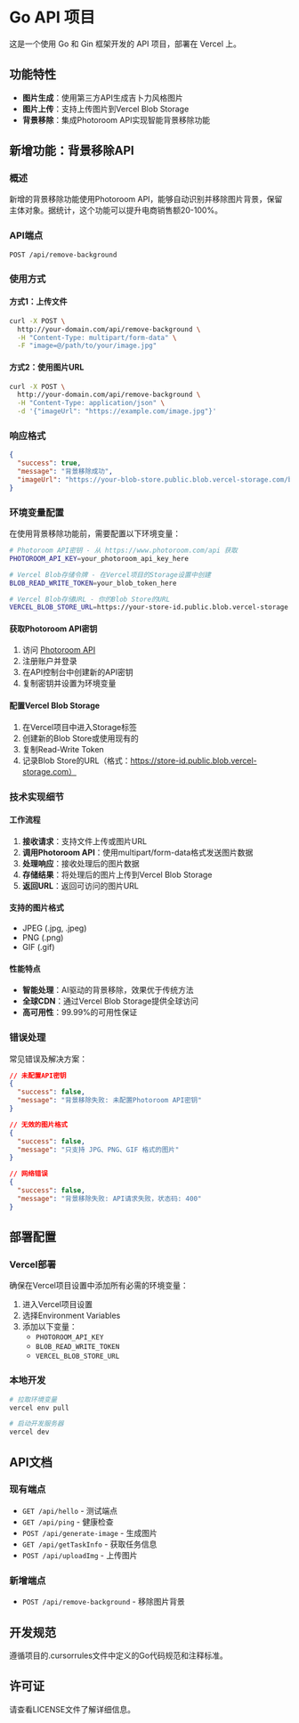 # Go API 项目

这是一个使用 Go 和 Gin 框架开发的 API 项目，部署在 Vercel 上。

## 功能特性

- **图片生成**：使用第三方API生成吉卜力风格图片
- **图片上传**：支持上传图片到Vercel Blob Storage
- **背景移除**：集成Photoroom API实现智能背景移除功能

## 新增功能：背景移除API

### 概述
新增的背景移除功能使用Photoroom API，能够自动识别并移除图片背景，保留主体对象。据统计，这个功能可以提升电商销售额20-100%。

### API端点
```
POST /api/remove-background
```

### 使用方式

#### 方式1：上传文件
```bash
curl -X POST \
  http://your-domain.com/api/remove-background \
  -H "Content-Type: multipart/form-data" \
  -F "image=@/path/to/your/image.jpg"
```

#### 方式2：使用图片URL
```bash
curl -X POST \
  http://your-domain.com/api/remove-background \
  -H "Content-Type: application/json" \
  -d '{"imageUrl": "https://example.com/image.jpg"}'
```

### 响应格式
```json
{
  "success": true,
  "message": "背景移除成功",
  "imageUrl": "https://your-blob-store.public.blob.vercel-storage.com/bg_removed_1234567890_image.png"
}
```

### 环境变量配置

在使用背景移除功能前，需要配置以下环境变量：

```bash
# Photoroom API密钥 - 从 https://www.photoroom.com/api 获取
PHOTOROOM_API_KEY=your_photoroom_api_key_here

# Vercel Blob存储令牌 - 在Vercel项目的Storage设置中创建
BLOB_READ_WRITE_TOKEN=your_blob_token_here

# Vercel Blob存储URL - 你的Blob Store的URL
VERCEL_BLOB_STORE_URL=https://your-store-id.public.blob.vercel-storage.com
```

#### 获取Photoroom API密钥
1. 访问 [Photoroom API](https://www.photoroom.com/api)
2. 注册账户并登录
3. 在API控制台中创建新的API密钥
4. 复制密钥并设置为环境变量

#### 配置Vercel Blob Storage
1. 在Vercel项目中进入Storage标签
2. 创建新的Blob Store或使用现有的
3. 复制Read-Write Token
4. 记录Blob Store的URL（格式：https://store-id.public.blob.vercel-storage.com）

### 技术实现细节

#### 工作流程
1. **接收请求**：支持文件上传或图片URL
2. **调用Photoroom API**：使用multipart/form-data格式发送图片数据
3. **处理响应**：接收处理后的图片数据
4. **存储结果**：将处理后的图片上传到Vercel Blob Storage
5. **返回URL**：返回可访问的图片URL

#### 支持的图片格式
- JPEG (.jpg, .jpeg)
- PNG (.png)  
- GIF (.gif)

#### 性能特点
- **智能处理**：AI驱动的背景移除，效果优于传统方法
- **全球CDN**：通过Vercel Blob Storage提供全球访问
- **高可用性**：99.99%的可用性保证

### 错误处理

常见错误及解决方案：

```json
// 未配置API密钥
{
  "success": false,
  "message": "背景移除失败: 未配置Photoroom API密钥"
}

// 无效的图片格式
{
  "success": false,
  "message": "只支持 JPG、PNG、GIF 格式的图片"
}

// 网络错误
{
  "success": false,
  "message": "背景移除失败: API请求失败，状态码: 400"
}
```

## 部署配置

### Vercel部署
确保在Vercel项目设置中添加所有必需的环境变量：

1. 进入Vercel项目设置
2. 选择Environment Variables
3. 添加以下变量：
   - `PHOTOROOM_API_KEY`
   - `BLOB_READ_WRITE_TOKEN`
   - `VERCEL_BLOB_STORE_URL`

### 本地开发
```bash
# 拉取环境变量
vercel env pull

# 启动开发服务器
vercel dev
```

## API文档

### 现有端点
- `GET /api/hello` - 测试端点
- `GET /api/ping` - 健康检查
- `POST /api/generate-image` - 生成图片
- `GET /api/getTaskInfo` - 获取任务信息
- `POST /api/uploadImg` - 上传图片

### 新增端点
- `POST /api/remove-background` - 移除图片背景

## 开发规范

遵循项目的.cursorrules文件中定义的Go代码规范和注释标准。

## 许可证

请查看LICENSE文件了解详细信息。 